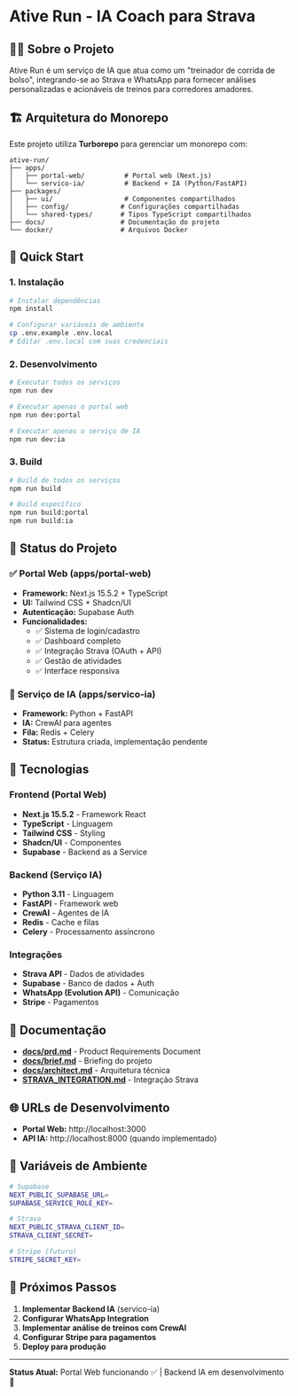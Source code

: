 # Ative Run - IA Coach para Strava

## 🏃‍♂️ **Sobre o Projeto**

Ative Run é um serviço de IA que atua como um "treinador de corrida de bolso", integrando-se ao Strava e WhatsApp para fornecer análises personalizadas e acionáveis de treinos para corredores amadores.

## 🏗️ **Arquitetura do Monorepo**

Este projeto utiliza **Turborepo** para gerenciar um monorepo com:

```
ative-run/
├── apps/
│   ├── portal-web/          # Portal web (Next.js)
│   └── servico-ia/          # Backend + IA (Python/FastAPI)
├── packages/
│   ├── ui/                  # Componentes compartilhados
│   ├── config/             # Configurações compartilhadas
│   └── shared-types/       # Tipos TypeScript compartilhados
├── docs/                   # Documentação do projeto
└── docker/                 # Arquivos Docker
```

## 🚀 **Quick Start**

### 1. Instalação
```bash
# Instalar dependências
npm install

# Configurar variáveis de ambiente
cp .env.example .env.local
# Editar .env.local com suas credenciais
```

### 2. Desenvolvimento
```bash
# Executar todos os serviços
npm run dev

# Executar apenas o portal web
npm run dev:portal

# Executar apenas o serviço de IA
npm run dev:ia
```

### 3. Build
```bash
# Build de todos os serviços
npm run build

# Build específico
npm run build:portal
npm run build:ia
```

## 🎯 **Status do Projeto**

### ✅ **Portal Web (apps/portal-web)**
- **Framework:** Next.js 15.5.2 + TypeScript
- **UI:** Tailwind CSS + Shadcn/UI
- **Autenticação:** Supabase Auth
- **Funcionalidades:**
  - ✅ Sistema de login/cadastro
  - ✅ Dashboard completo
  - ✅ Integração Strava (OAuth + API)
  - ✅ Gestão de atividades
  - ✅ Interface responsiva

### 🚧 **Serviço de IA (apps/servico-ia)**
- **Framework:** Python + FastAPI
- **IA:** CrewAI para agentes
- **Fila:** Redis + Celery
- **Status:** Estrutura criada, implementação pendente

## 🔧 **Tecnologias**

### Frontend (Portal Web)
- **Next.js 15.5.2** - Framework React
- **TypeScript** - Linguagem
- **Tailwind CSS** - Styling
- **Shadcn/UI** - Componentes
- **Supabase** - Backend as a Service

### Backend (Serviço IA)
- **Python 3.11** - Linguagem
- **FastAPI** - Framework web
- **CrewAI** - Agentes de IA
- **Redis** - Cache e filas
- **Celery** - Processamento assíncrono

### Integrações
- **Strava API** - Dados de atividades
- **Supabase** - Banco de dados + Auth
- **WhatsApp (Evolution API)** - Comunicação
- **Stripe** - Pagamentos

## 📖 **Documentação**

- **[docs/prd.md](docs/prd.md)** - Product Requirements Document
- **[docs/brief.md](docs/brief.md)** - Briefing do projeto
- **[docs/architect.md](docs/architect.md)** - Arquitetura técnica
- **[STRAVA_INTEGRATION.md](STRAVA_INTEGRATION.md)** - Integração Strava

## 🌐 **URLs de Desenvolvimento**

- **Portal Web:** http://localhost:3000
- **API IA:** http://localhost:8000 (quando implementado)

## 🔑 **Variáveis de Ambiente**

```bash
# Supabase
NEXT_PUBLIC_SUPABASE_URL=
SUPABASE_SERVICE_ROLE_KEY=

# Strava
NEXT_PUBLIC_STRAVA_CLIENT_ID=
STRAVA_CLIENT_SECRET=

# Stripe (futuro)
STRIPE_SECRET_KEY=
```

## 🚀 **Próximos Passos**

1. **Implementar Backend IA** (servico-ia)
2. **Configurar WhatsApp Integration**
3. **Implementar análise de treinos com CrewAI**
4. **Configurar Stripe para pagamentos**
5. **Deploy para produção**

---

**Status Atual:** Portal Web funcionando ✅ | Backend IA em desenvolvimento 🚧
